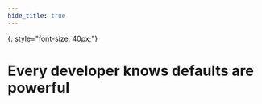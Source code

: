 ```yaml
---
hide_title: true
---
```


{: style="font-size: 40px;"}
# Every developer knows **defaults are powerful**
